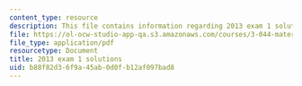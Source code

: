 ```yaml
---
content_type: resource
description: This file contains information regarding 2013 exam 1 solutions.
file: https://ol-ocw-studio-app-qa.s3.amazonaws.com/courses/3-044-materials-processing-spring-2013/b88f82d36f9a45ab0d0fb12af097bad8_MIT3_044S13_2013exam1solns.pdf
file_type: application/pdf
resourcetype: Document
title: 2013 exam 1 solutions
uid: b88f82d3-6f9a-45ab-0d0f-b12af097bad8
---
```

